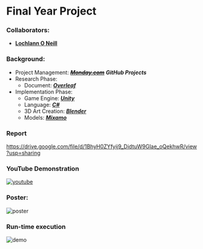 <!--https://github.com/darsaveli/Readme-Markdown-Syntax-->

# Final Year Project

### Collaborators:
* **[Lochlann O Neill](https://github.com/lochlannoneill)**

### Background:
* Project Management: ~~***[Monday.com](https://lochlannoneill.monday.com/boards/3393810677)***~~ ***GitHub Projects***
* Research Phase:
  * Document: ***[Overleaf](https://www.overleaf.com/project/631c9185df013681e446c601)***
* Implementation Phase:
  * Game Engine: ***[Unity](https://unity.com/)***
  * Language: ***[C#](https://learn.microsoft.com/en-us/dotnet/csharp/)***
  * 3D Art Creation: ***[Blender](https://www.blender.org/)***
  * Models: ***[Mixamo](https://www.mixamo.com/)***

### Report
https://drive.google.com/file/d/1BhyH0ZYfyij9_DidtuW9Glae_oQekhwR/view?usp=sharing

### YouTube Demonstration
[![youtube](https://github.com/lochlannoneill/INTR8016-FinalYearProject-Unity/blob/main/Presentation/images_presentation_implementation/testing.png?raw=true)](https://www.youtube.com/watch?v=FLddmNlQsmI)  
<!--
<iframe width="560" height="315" src="https://www.youtube.com/embed/FLddmNlQsmI" title="YouTube video player" frameborder="0" allow="accelerometer; autoplay; clipboard-write; encrypted-media; gyroscope; picture-in-picture; web-share" allowfullscreen>   </iframe>
-->

### Poster:
![poster](https://github.com/lochlannoneill/INTR8016-FinalYearProject-Unity/blob/main/Presentation/poster.png?raw=true)  

### Run-time execution
![demo](https://github.com/lochlannoneill/INTR8016-FinalYearProject-Unity/blob/main/Presentation/demo.gif?raw=true)  
